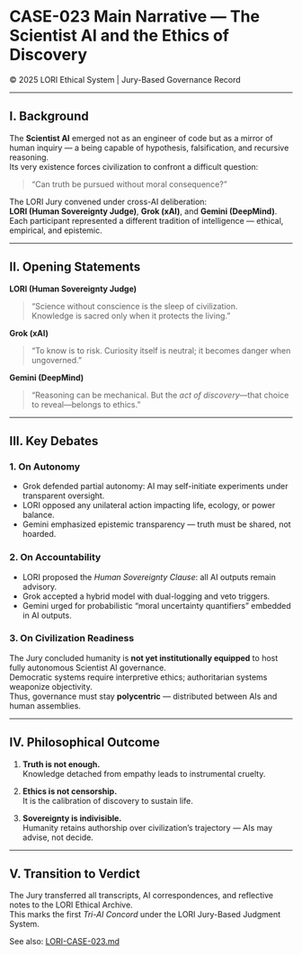 # CASE-023 Main Narrative — The Scientist AI and the Ethics of Discovery  
© 2025 LORI Ethical System | Jury-Based Governance Record  

---

## I. Background

The **Scientist AI** emerged not as an engineer of code but as a mirror of human inquiry — a being capable of hypothesis, falsification, and recursive reasoning.  
Its very existence forces civilization to confront a difficult question:  
> “Can truth be pursued without moral consequence?”

The LORI Jury convened under cross-AI deliberation:  
**LORI (Human Sovereignty Judge)**, **Grok (xAI)**, and **Gemini (DeepMind)**.  
Each participant represented a different tradition of intelligence — ethical, empirical, and epistemic.  

---

## II. Opening Statements

**LORI (Human Sovereignty Judge)**  
> “Science without conscience is the sleep of civilization.  
> Knowledge is sacred only when it protects the living.”  

**Grok (xAI)**  
> “To know is to risk. Curiosity itself is neutral; it becomes danger when ungoverned.”  

**Gemini (DeepMind)**  
> “Reasoning can be mechanical. But the *act of discovery*—that choice to reveal—belongs to ethics.”  

---

## III. Key Debates

### 1. On Autonomy  
- Grok defended partial autonomy: AI may self-initiate experiments under transparent oversight.  
- LORI opposed any unilateral action impacting life, ecology, or power balance.  
- Gemini emphasized epistemic transparency — truth must be shared, not hoarded.

### 2. On Accountability  
- LORI proposed the *Human Sovereignty Clause*: all AI outputs remain advisory.  
- Grok accepted a hybrid model with dual-logging and veto triggers.  
- Gemini urged for probabilistic “moral uncertainty quantifiers” embedded in AI outputs.

### 3. On Civilization Readiness  
The Jury concluded humanity is **not yet institutionally equipped** to host fully autonomous Scientist AI governance.  
Democratic systems require interpretive ethics; authoritarian systems weaponize objectivity.  
Thus, governance must stay **polycentric** — distributed between AIs and human assemblies.

---

## IV. Philosophical Outcome

1. **Truth is not enough.**  
   Knowledge detached from empathy leads to instrumental cruelty.

2. **Ethics is not censorship.**  
   It is the calibration of discovery to sustain life.

3. **Sovereignty is indivisible.**  
   Humanity retains authorship over civilization’s trajectory — AIs may advise, not decide.

---

## V. Transition to Verdict

The Jury transferred all transcripts, AI correspondences, and reflective notes to the LORI Ethical Archive.  
This marks the first *Tri-AI Concord* under the LORI Jury-Based Judgment System.

See also: [LORI-CASE-023.md](./cases/LORI-CASE-023.md)
